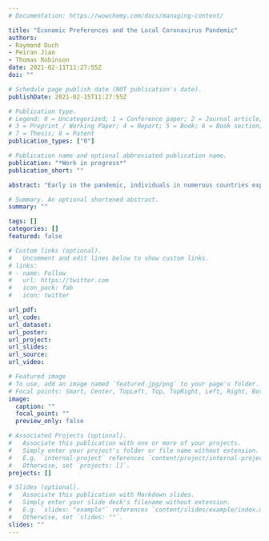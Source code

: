 ```yaml
---
# Documentation: https://wowchemy.com/docs/managing-content/

title: "Economic Preferences and the Local Coronavirus Pandemic"
authors:
- Raymond Duch
- Peiran Jiao
- Thomas Robinson
date: 2021-02-11T11:27:55Z
doi: ""

# Schedule page publish date (NOT publication's date).
publishDate: 2021-02-15T11:27:55Z

# Publication type.
# Legend: 0 = Uncategorized; 1 = Conference paper; 2 = Journal article;
# 3 = Preprint / Working Paper; 4 = Report; 5 = Book; 6 = Book section;
# 7 = Thesis; 8 = Patent
publication_types: ["0"]

# Publication name and optional abbreviated publication name.
publication: "*Work in progress*"
publication_short: ""

abstract: "Early in the pandemic, individuals in numerous countries experienced quite different rates of COVID-19 infections and deaths dependent on where they lived. This within-country variation offers an opportunity to study how the intensity of a catastrophic shock to systems affects individuals' economic preferences -- a topic without consensus in the literature. In April 2020, we conducted an online survey with approximately 1500 subjects in China, 800 in Chile, and 800 in Italy.  Our sampling strategy deliberately sampled subjects with exposure to different levels of local COVID-19 infections. We find that respondents condition their behavior and economic preferences on this intensity -- levels of COVID-19 preventive behavior are correlated with the intensity of community infections; exposure to intense infection rates correlates, positively, with risk aversion and patience; and, negatively, with other-regarding preferences. Using machine-learning to estimate individual-level effects, we find notable effect heterogeneity with respect to education levels. Finally, using multilevel regression and poststratification (MRP) we demonstrate province-level estimates of economic preferences for 107 Italian provinces."

# Summary. An optional shortened abstract.
summary: ""

tags: []
categories: []
featured: false

# Custom links (optional).
#   Uncomment and edit lines below to show custom links.
# links:
# - name: Follow
#   url: https://twitter.com
#   icon_pack: fab
#   icon: twitter

url_pdf:
url_code:
url_dataset:
url_poster:
url_project:
url_slides:
url_source:
url_video:

# Featured image
# To use, add an image named `featured.jpg/png` to your page's folder. 
# Focal points: Smart, Center, TopLeft, Top, TopRight, Left, Right, BottomLeft, Bottom, BottomRight.
image:
  caption: ""
  focal_point: ""
  preview_only: false

# Associated Projects (optional).
#   Associate this publication with one or more of your projects.
#   Simply enter your project's folder or file name without extension.
#   E.g. `internal-project` references `content/project/internal-project/index.md`.
#   Otherwise, set `projects: []`.
projects: []

# Slides (optional).
#   Associate this publication with Markdown slides.
#   Simply enter your slide deck's filename without extension.
#   E.g. `slides: "example"` references `content/slides/example/index.md`.
#   Otherwise, set `slides: ""`.
slides: ""
---
```

